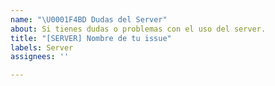 ```yaml
---
name: "\U0001F4BD Dudas del Server"
about: Si tienes dudas o problemas con el uso del server.
title: "[SERVER] Nombre de tu issue"
labels: Server
assignees: ''

---
```



